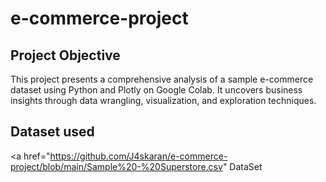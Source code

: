# e-commerce-project

## Project Objective
This project presents a comprehensive analysis of a sample e-commerce dataset using Python and Plotly on Google Colab. It uncovers business insights through data wrangling, visualization, and exploration techniques.

## Dataset used
<a href="https://github.com/J4skaran/e-commerce-project/blob/main/Sample%20-%20Superstore.csv" DataSet</a>



